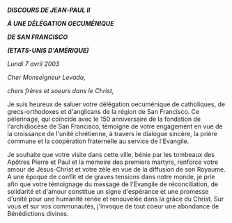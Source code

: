 ***DISCOURS DE JEAN-PAUL II***

***À UNE DÉLÉGATION OECUMÉNIQUE***

***DE SAN FRANCISCO***

***(ETATS-UNIS D'AMÉRIQUE)***

*Lundi 7 avril 2003*

*Cher Monseigneur Levada,*

*chers frères et soeurs dans le Christ,*

Je suis heureux de saluer votre délégation oecuménique de catholiques, de grecs-orthodoxes et d'anglicans de la région de San Francisco. Ce pèlerinage, qui coïncide avec le 150 anniversaire de la fondation de l'archidiocèse de San Francisco, témoigne de votre engagement en vue de la croissance de l'unité chrétienne, à travers le dialogue sincère, la prière commune et la coopération fraternelle au service de l'Evangile.

Je souhaite que votre visite dans cette ville, bénie par les tombeaux des Apôtres Pierre et Paul et la mémoire des premiers martyrs, renforce votre amour de Jésus-Christ et votre zèle en vue de la diffusion de son Royaume. A une époque de conflit et de graves tensions dans notre monde, je prie afin que votre témoignage du message de l'Evangile de réconciliation, de solidarité et d'amour constitue un signe d'espérance et une promesse d'unité pour une humanité renée et renouvelée dans la grâce du Christ. Sur vous et sur vos communautés, j'invoque de tout coeur une abondance de Bénédictions divines.